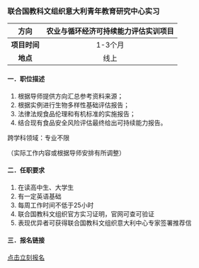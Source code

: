 ### 联合国教科文组织意大利青年教育研究中心实习


|  **方向**  | 农业与循环经济可持续能力评估实训项目 |
|:--------:|:------------:|
| **项目时间** |    1-3个月     |
|  **地点**  |      线上      |


#### 一．职位描述

1. 根据导师提供方向汇总参考资料来源；
2. 根据实例进行生物多样性基础评估报告；
3. 法律法规食品伦理和有机标准的实施报告；
4. 结合现有食品安全风险评估最终给出可持续能力报告。

跨学科领域：专业不限

（实际工作内容或根据导师安排有所调整）


#### 二．任职要求

1. 在读高中生、大学生
2. 有一定英语基础
3. 每周工作时间不低于25小时
4. 联合国教科文组织官方实习证明，官网可查可验证
5. 表现优异者可获得联合国教科文组织意大利中心专家签署推荐信


#### 三．报名链接
[点击立刻报名](https://ezygcyygfb.feishu.cn/share/base/form/shrcnyoWDn0NwQnTyfwrxo3XOnh)
